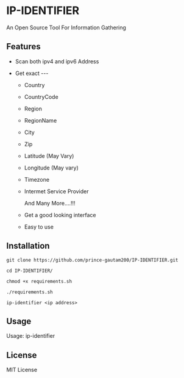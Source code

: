 
# IP-IDENTIFIER

An Open Source Tool For Information Gathering 
[](image/ip-identifier.png)





## Features

- Scan both ipv4 and ipv6 Address

- Get exact ---
  + Country
  + CountryCode
  + Region
  + RegionName
  + City 
  + Zip
  + Latitude (May Vary)
  + Longitude (May vary)
  + Timezone 
  + Intermet Service Provider

    And Many More....!!!

  + Get a good looking interface
  + Easy to use 

   


 

  
## Installation

```
git clone https://github.com/prince-gautam200/IP-IDENTIFIER.git

cd IP-IDENTIFIER/

chmod +x requirements.sh

./requirements.sh

ip-identifier <ip address>
```

## Usage

Usage: ip-identifier <ip-address>

  
## License

MIT License

  

